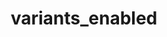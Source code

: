 ---
directive_id: 'variants_enabled'
title: 'variants_enabled'
values_markdown: |
  `true|TRUE|on|ON` OR `false|FALSE|off|OFF`
description_markdown: |
  When enabled, Smartling will make strings unique using variant metadata. Must be used in conjunction with the `source_key_paths` directive, which provides the information needed to generate variant metadata.
  
  > If you have previously uploaded a file with variants turned off, and reupload the file with variants on, Smartling will capture all content as new strings. You can configure [Smartmatch](/knowledge-base/articles/smartmatch-settings/) to automatically match the existing translations.
  
examples:
    - type: xml
      code_single_line: 'smartling.variants_enabled = TRUE'
    - type: json
      code_single_line: '"variants_enabled" : "TRUE"'
---